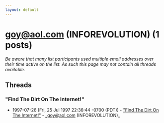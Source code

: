```yaml
---
layout: default
---
```


# goy@aol.com (INFOREVOLUTION) (1 posts)

_Be aware that many list participants used multiple email addresses over their time active on the list. As such this page may not contain all threads available._

## Threads

### "Find The Dirt On The Internet!"
+ 1997-07-26 (Fri, 25 Jul 1997 22:36:44 -0700 (PDT)) - ["Find The Dirt On The Internet!"](/archive/1997/07/99015146d2353c788f0f4ac364742da16f36739e5944b5bdd28e6d91195bdf64) - _goy@aol.com (INFOREVOLUTION)_

